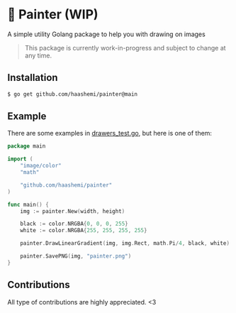 # 🎨 Painter (WIP)

A simple utility Golang package to help you with drawing on images

> This package is currently work-in-progress and subject to change at any time.

## Installation

```bash
$ go get github.com/haashemi/painter@main
```

## Example

There are some examples in [drawers_test.go](/drawers_test.go), but here is one of them:

```go
package main

import (
	"image/color"
	"math"

	"github.com/haashemi/painter"
)

func main() {
	img := painter.New(width, height)

	black := color.NRGBA{0, 0, 0, 255}
	white := color.NRGBA{255, 255, 255, 255}

	painter.DrawLinearGradient(img, img.Rect, math.Pi/4, black, white)

	painter.SavePNG(img, "painter.png")
}
```

## Contributions

All type of contributions are highly appreciated. <3
